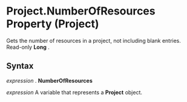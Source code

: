 
# Project.NumberOfResources Property (Project)

Gets the number of resources in a project, not including blank entries. Read-only  **Long** .


## Syntax

 _expression_ . **NumberOfResources**

 _expression_ A variable that represents a **Project** object.

